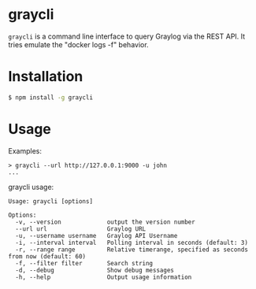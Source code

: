 # graycli

`graycli` is a command line interface to query Graylog via the REST API. It tries emulate the \"docker logs -f\" behavior.

Installation
============

```bash
$ npm install -g graycli
```

Usage
=====

Examples:

    > graycli --url http://127.0.0.1:9000 -u john
    ...

graycli usage:

    Usage: graycli [options]

    Options:
      -v, --version             output the version number
      --url url                 Graylog URL
      -u, --username username   Graylog API Username
      -i, --interval interval   Polling interval in seconds (default: 3)
      -r, --range range         Relative timerange, specified as seconds from now (default: 60)
      -f, --filter filter       Search string
      -d, --debug               Show debug messages
      -h, --help                Output usage information
